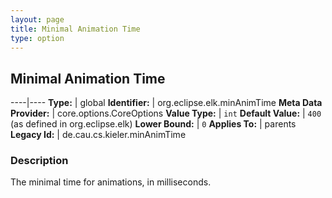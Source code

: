 ```yaml
---
layout: page
title: Minimal Animation Time
type: option
---
```

## Minimal Animation Time

----|----
**Type:** | global
**Identifier:** | org.eclipse.elk.minAnimTime
**Meta Data Provider:** | core.options.CoreOptions
**Value Type:** | `int`
**Default Value:** | `400` (as defined in org.eclipse.elk)
**Lower Bound:** | `0`
**Applies To:** | parents
**Legacy Id:** | de.cau.cs.kieler.minAnimTime

### Description

The minimal time for animations, in milliseconds.
